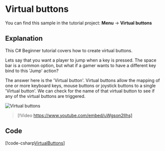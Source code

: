 # Virtual buttons
You can find this sample in the tutorial project: **Menu** &rarr; **Virtual buttons**

## Explanation
This C# Beginner tutorial covers how to create virtual buttons.

Lets say that you want a player to jump when a key is pressed. The space bar is a common option, but what if a gamer wants to have a different key bind to this 'Jump' action?

The answer here is the 'Virtual button'. Virtual buttons allow the mapping of one or more keyboard keys, mouse buttons or joystick buttons to a single 'Virtual button'. We can check for the name of that virtual button to see if any of the virtual buttons are triggered.

![Virtual buttons](media/virtual-buttons.webp)


> [!Video https://www.youtube.com/embed/uWgson2IIhs]

## Code
[!code-csharp[VirtualButtons](../../../../stride/samples/Tutorials/CSharpBeginner/CSharpBeginner/CSharpBeginner.Game/Code/VirtualButtonsDemo.cs)]
